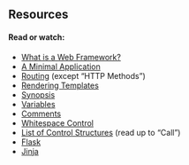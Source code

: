 ## Resources
#### Read or watch:

 - [What is a Web Framework?](https://intelegain-technologies.medium.com/what-are-web-frameworks-and-why-you-need-them-c4e8806bd0fb)
 - [A Minimal Application](https://flask.palletsprojects.com/en/2.3.x/quickstart/#a-minimal-application)
 - [Routing](https://flask.palletsprojects.com/en/2.3.x/quickstart/#routing) (except “HTTP Methods”)
 - [Rendering Templates](https://flask.palletsprojects.com/en/2.3.x/quickstart/#rendering-templates)
 - [Synopsis](https://jinja.palletsprojects.com/en/2.9.x/templates/#synopsis)
 - [Variables](https://jinja.palletsprojects.com/en/2.9.x/templates/#variables)
 - [Comments](https://jinja.palletsprojects.com/en/2.9.x/templates/#comments)
 - [Whitespace Control](https://jinja.palletsprojects.com/en/2.9.x/templates/#whitespace-control)
 - [List of Control Structures](https://jinja.palletsprojects.com/en/2.9.x/templates/#list-of-control-structures) (read up to “Call”)
 - [Flask](https://palletsprojects.com/p/flask/)
 - [Jinja](https://jinja.palletsprojects.com/en/2.9.x/templates/)
